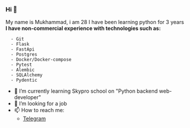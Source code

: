### Hi 👋
My name is Mukhammad, i am 28
I have been learning python for 3 years<br>
**I have non-commercial experience with technologies such as:**
```
  - Git
  - Flask
  - FastApi
  - Postgres
  - Docker/Docker-compose
  - Pytest
  - Alembic
  - SQLAlchemy
  - Pydentic
```


- 🌱 I’m currently learning Skypro school on "Python backend web-developer"
- 🤔 I’m looking for a job
- 📫 How to reach me:
  - [Telegram ](https://t.me/skyzizizkk)
